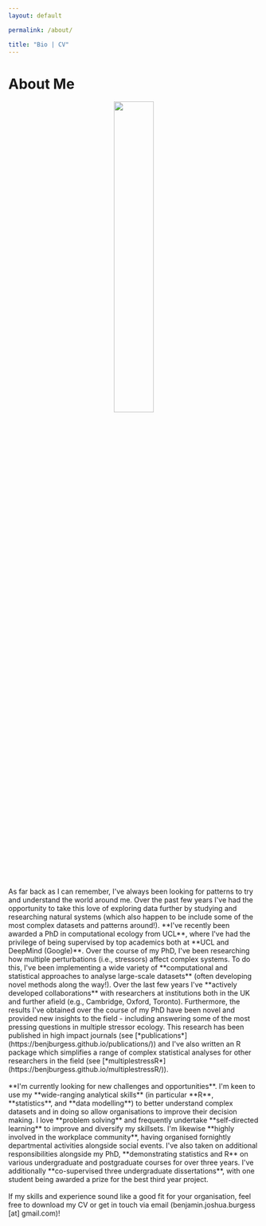 ```yaml
---
layout: default

permalink: /about/

title: "Bio | CV"
---
```



# About Me

<div style="text-align:center">
<img src="https://benjburgess.github.io/assets/Screenshot_20211012-190225_Gallery2.jpg" width="40%"/>
</div>



<br />
As far back as I can remember, I've always been looking for patterns to try and understand the world around me. Over the past few years I've had the opportunity to take this love of exploring data further by studying and researching natural systems (which also happen to be include some of the most complex datasets and patterns around!). **I've recently been awarded a PhD in computational ecology from UCL**, where I've had the privilege of being supervised by top academics both at **UCL and DeepMind (Google)**. Over the course of my PhD, I've been researching how multiple perturbations (i.e., stressors) affect complex systems. To do this, I've been implementing a wide variety of **computational and statistical approaches to analyse large-scale datasets** (often developing novel methods along the way!). Over the last few years I've **actively developed collaborations** with researchers at institutions both in the UK and further afield (e.g., Cambridge, Oxford, Toronto). Furthermore, the results I've obtained over the course of my PhD have been novel and provided new insights to the field - including answering some of the most pressing questions in multiple stressor ecology. This research has been published in high impact journals (see [*publications*](https://benjburgess.github.io/publications/)) and I've also written an R package which simplifies a range of complex statistical analyses for other researchers in the field (see [*multiplestressR*](https://benjburgess.github.io/multiplestressR/)).
<br />
<br />
**I'm currently looking for new challenges and opportunities**. I'm keen to use my **wide-ranging analytical skills** (in particular **R**, **statistics**, and **data modelling**) to better understand complex datasets and in doing so allow organisations to improve their decision making. I love **problem solving** and frequently undertake **self-directed learning** to improve and diversify my skillsets. I'm likewise **highly involved in the workplace community**, having organised fornightly departmental activities alongside social events. I've also taken on additional responsibilities alongside my PhD, **demonstrating statistics and R** on various undergraduate and postgraduate courses for over three years. I've additionally **co-supervised three undergraduate dissertations**, with one student being awarded a prize for the best third year project.
<br />
<br />
If my skills and experience sound like a good fit for your organisation, feel free to download my CV or get in touch via email (benjamin.joshua.burgess [at] gmail.com)! 
<br />

